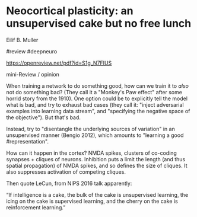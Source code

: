 # Neocortical plasticity: an unsupervised cake but no free lunch
Eilif B. Muller 

#review #deepneuro

https://openreview.net/pdf?id=S1g_N7FIUS 

mini-Review / opinion

When training a network to do something good, how can we train it to *also* not do something bad? (They call it a "Monkey's Paw effect" after some horrid story from the 1910). One option could be to explicitly tell the model what is bad, and try to exhaust bad cases (they call it: "inject adversarial examples into learning data stream", and "specifying the negative space of the objective"). But that's bad.

Instead, try to "disentangle the underlying sources of variation" in an unsupervised manner (Bengio 2012), which amounts to "learning a good #representation".

How can it happen in the cortex? NMDA spikes, clusters of co-coding synapses + cliques of neurons. Inhibition puts a limit the length (and thus spatial propagation) of NMDA spikes, and so defines the size of cliques. It also suppresses activation of competing cliques.

Then quote LeCun, from NIPS 2016 talk apparently:

 “If intelligence is a cake, the bulk of the cake is unsupervised learning, the icing on the cake is supervised learning, and the cherry on the cake is reinforcement learning.” 